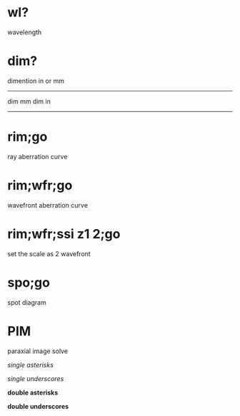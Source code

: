 # wl?  
wavelength 
# dim? 
dimention in or mm
***
dim mm
dim in
***

# rim;go 
ray aberration curve
# rim;wfr;go
wavefront aberration curve
# rim;wfr;ssi z1 2;go
set the scale as 2 wavefront

# spo;go
spot diagram

# PIM
paraxial image solve 

*single asterisks*

_single underscores_

**double asterisks**

__double underscores__
